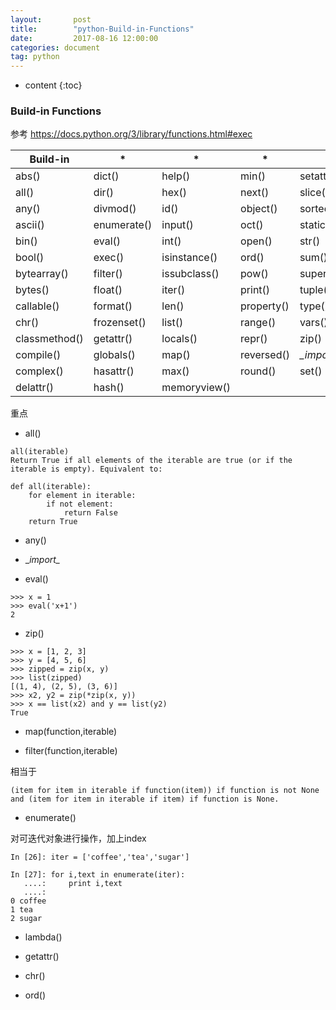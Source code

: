```yaml
---
layout:       post
title:        "python-Build-in-Functions"
date:         2017-08-16 12:00:00
categories: document
tag: python
---
```


* content
{:toc}

### Build-in Functions
参考 https://docs.python.org/3/library/functions.html#exec


| Build-in    | *         |*             |*           |*                   |
| ------------|-----------|--------------|------------|--------------------|
|   abs()     |dict()     |help()        |min()       |setattr()           |
|   all()	    |dir()	    |hex()         |	next()    |	slice()            |
|   any()     |divmod()   |	id()         |	object()	|sorted()            |
|   ascii()   |enumerate()|	input()	     |oct()       |	staticmethod()     |
|   bin()     |eval()     |	int()        |	open()    |	str()              |
|   bool()    |	exec()    |isinstance()	 |ord()	      |sum()               |
|  bytearray()|filter()	  |issubclass()	 |pow()       |	super()            |
|  bytes()	  |float()	  |iter()        |	print()   |	tuple()            |
|  callable() |	format()	|len()	       |property()	|type()              |
|  chr()	    |frozenset()|list()        |	range()   |	vars()             |
|classmethod()|getattr()  |	locals()	   |repr()	    |zip()               |
|  compile()	|globals()	|map()	       |reversed()	|*\__import\__()*    |         |
|  complex()	|hasattr()  |	max()        |	round()	  |set()               |
|  delattr()	|hash()	    |memoryview()

重点
+ all()

```
all(iterable)
Return True if all elements of the iterable are true (or if the iterable is empty). Equivalent to:

def all(iterable):
    for element in iterable:
        if not element:
            return False
    return True
```

+ any()

+ \__import\__

+ eval()

```
>>> x = 1
>>> eval('x+1')
2
```
+ zip()
```
>>> x = [1, 2, 3]
>>> y = [4, 5, 6]
>>> zipped = zip(x, y)
>>> list(zipped)
[(1, 4), (2, 5), (3, 6)]
>>> x2, y2 = zip(*zip(x, y))
>>> x == list(x2) and y == list(y2)
True
```

+ map(function,iterable)

+ filter(function,iterable)

相当于

```
(item for item in iterable if function(item)) if function is not None and (item for item in iterable if item) if function is None.
```

+ enumerate()

对可迭代对象进行操作，加上index

```
In [26]: iter = ['coffee','tea','sugar']

In [27]: for i,text in enumerate(iter):
   ....:     print i,text
   ....:     
0 coffee
1 tea
2 sugar
```
+ lambda()

+ getattr()

+ chr()

+ ord()
